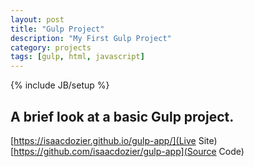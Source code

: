 ```yaml
---
layout: post
title: "Gulp Project"
description: "My First Gulp Project"
category: projects
tags: [gulp, html, javascript]
---
```

{% include JB/setup %}
## A brief look at a basic Gulp project.
[https://isaacdozier.github.io/gulp-app/](Live Site)
[https://github.com/isaacdozier/gulp-app](Source Code)